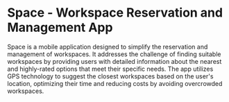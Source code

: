# Space - Workspace Reservation and Management App
Space is a mobile application designed to simplify the reservation and management of workspaces. It addresses the challenge of finding suitable workspaces by providing users with detailed information about the nearest and highly-rated options that meet their specific needs. The app utilizes GPS technology to suggest the closest workspaces based on the user's location, optimizing their time and reducing costs by avoiding overcrowded workspaces.

 
